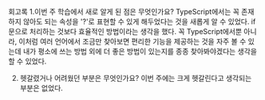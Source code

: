 회고록
1.이번 주 학습에서 새로 알게 된 점은 무엇인가요?
TypeScript에서는 꼭 존재하지 않아도 되는 속성을 '?'로 표현할 수 있게 해두었다는 것을 새롭게 알 수 있었다. if문으로 처리하는 것보다 효율적인 방법이라는 생각을 했다. 꼭 TypeScript에서뿐 아니라, 이처럼 여러 언어에서 조금만 찾아보면 편리한 기능을 제공하는 것을 자주 볼 수 있는데 내가 평소에 쓰는 방법 외에 더 좋은 방법이 있는지를 종종 찾아봐야겠다는 생각을 할 수 있었다.

2. 헷갈렸거나 어려웠던 부분은 무엇인가요?
이번 주에는 크게 헷갈린다고 생각되는 부분은 없었다.